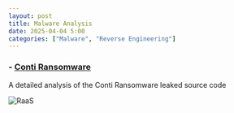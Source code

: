 ```yaml
---
layout: post
title: Malware Analysis
date: 2025-04-04 5:00
categories: ["Malware", "Reverse Engineering"]
---
```


### - [Conti Ransomware](https://github.com/N3agu/Conti-Ransomware-Analysis)
A detailed analysis of the Conti Ransomware leaked source code

![RaaS](https://www.microsoft.com/en-us/security/blog/wp-content/uploads/2022/05/ransomware-as-a-service-affiliate-model-social-4.png)